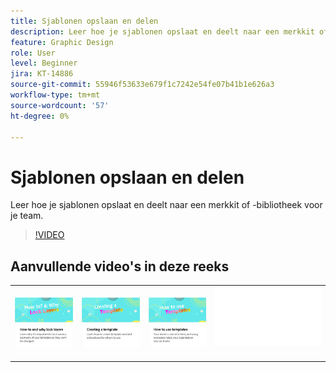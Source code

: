 ```yaml
---
title: Sjablonen opslaan en delen
description: Leer hoe je sjablonen opslaat en deelt naar een merkkit of -bibliotheek voor je team
feature: Graphic Design
role: User
level: Beginner
jira: KT-14886
source-git-commit: 55946f53633e679f1c7242e54fe07b41b1e626a3
workflow-type: tm+mt
source-wordcount: '57'
ht-degree: 0%

---
```


# Sjablonen opslaan en delen

Leer hoe je sjablonen opslaat en deelt naar een merkkit of -bibliotheek voor je team.

>[!VIDEO](https://video.tv.adobe.com/v/3427098?quality=12&learn=on&hidetitle=true)

## Aanvullende video&#39;s in deze reeks

<table style="table-layout:fixed">
<tr>
    <td>
            <a href="lock-layers.md">
                <img alt="Lagen vergrendelen en aangeven waarom" src="assets/lock-layers.png" />
            </a>
    </td>
    <td>
         <a href="create-templates.md">
            <img alt="Een sjabloon maken" src="assets/create-template.png" />
         </a>
    </td>
    <td>
            <a href="use-templates.md">
                <img alt="Sjablonen gebruiken" src="assets/use-templates.png" />
            </a>
    </td>
    <td>
      <img alt="Spacer" src="../assets/Whitespacer.png" />
      <div>
      <br>
    </td>
</tr>
</table>
